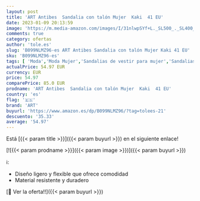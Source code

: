```yaml
---
layout: post
title: 'ART Antibes  Sandalia con talón Mujer  Kaki  41 EU'
date: 2023-01-09 20:13:59
image: 'https://m.media-amazon.com/images/I/31nlwpSYf+L._SL500_._SL400_.jpg'
comments: true
category: ofertas
author: 'tole.es'
slug: 'B099NLMZ96-es ART Antibes Sandalia con talón Mujer Kaki 41 EU'
sku: 'B099NLMZ96-es'
tags: [ 'Moda','Moda Mujer','Sandalias de vestir para mujer','Sandalias y palas de mujer','Zapatos para mujer','art','sandalia','🇪🇸', ]
actualPrice: 54.97 EUR
currency: EUR
price: 54.97
comparePrice: 85.0 EUR
prodname: 'ART Antibes  Sandalia con talón Mujer  Kaki  41 EU'
country: 'es'
flag: '🇪🇸'
brand: 'ART'
buyurl: 'https://www.amazon.es/dp/B099NLMZ96/?tag=tolees-21'
descuento: '35.33'
average: '54.97'
---
```


Está [{{< param title >}}]({{< param buyurl >}}) en el siguiente enlace!

[![{{< param prodname >}}]({{< param image >}})]({{< param buyurl >}})

ℹ️:

- Diseño ligero y flexible que ofrece comodidad
- Material resistente y duradero

[🛒 Ver la oferta!!]({{< param buyurl >}})

